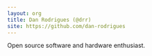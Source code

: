```yaml
---
layout: org
title: Dan Rodrigues (@drr)
site: https://github.com/dan-rodrigues
---
```

Open source software and hardware enthusiast.

